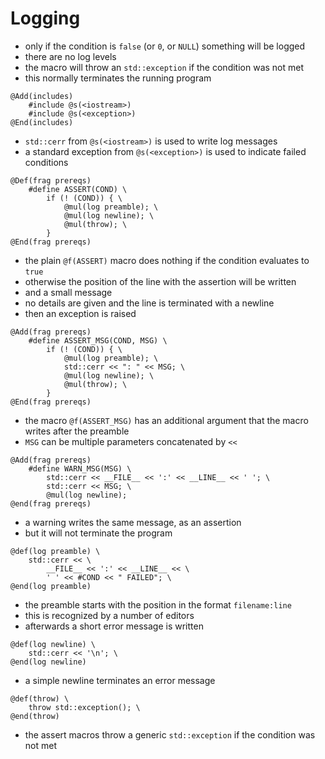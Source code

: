 # Logging
* only if the condition is `false` (or `0`, or `NULL`) something will be
  logged
* there are no log levels
* the macro will throw an `std::exception` if the condition was not met
* this normally terminates the running program

```
@Add(includes)
	#include @s(<iostream>)
	#include @s(<exception>)
@End(includes)
```
* `std::cerr` from `@s(<iostream>)` is used to write log messages
* a standard exception from `@s(<exception>)` is used to indicate failed
  conditions

```
@Def(frag prereqs)
	#define ASSERT(COND) \
		if (! (COND)) { \
			@mul(log preamble); \
			@mul(log newline); \
			@mul(throw); \
		}
@End(frag prereqs)
```
* the plain `@f(ASSERT)` macro does nothing if the condition evaluates
  to `true`
* otherwise the position of the line with the assertion will be written
* and a small message
* no details are given and the line is terminated with a newline
* then an exception is raised

```
@Add(frag prereqs)
	#define ASSERT_MSG(COND, MSG) \
		if (! (COND)) { \
			@mul(log preamble); \
			std::cerr << ": " << MSG; \
			@mul(log newline); \
			@mul(throw); \
		}
@End(frag prereqs)
```
* the macro `@f(ASSERT_MSG)` has an additional argument that the macro
  writes after the preamble
* `MSG` can be multiple parameters concatenated by `<<`

```
@Add(frag prereqs)
	#define WARN_MSG(MSG) \
		std::cerr << __FILE__ << ':' << __LINE__ << ' '; \
		std::cerr << MSG; \
		@mul(log newline);
@end(frag prereqs)
```
* a warning writes the same message, as an assertion
* but it will not terminate the program

```
@def(log preamble) \
	std::cerr << \
		__FILE__ << ':' << __LINE__ << \
		' ' << #COND << " FAILED"; \
@end(log preamble)
```
* the preamble starts with the position in the format `filename:line`
* this is recognized by a number of editors
* afterwards a short error message is written

```
@def(log newline) \
	std::cerr << '\n'; \
@end(log newline)
```
* a simple newline terminates an error message

```
@def(throw) \
	throw std::exception(); \
@end(throw)
```
* the assert macros throw a generic `std::exception` if the condition
  was not met

